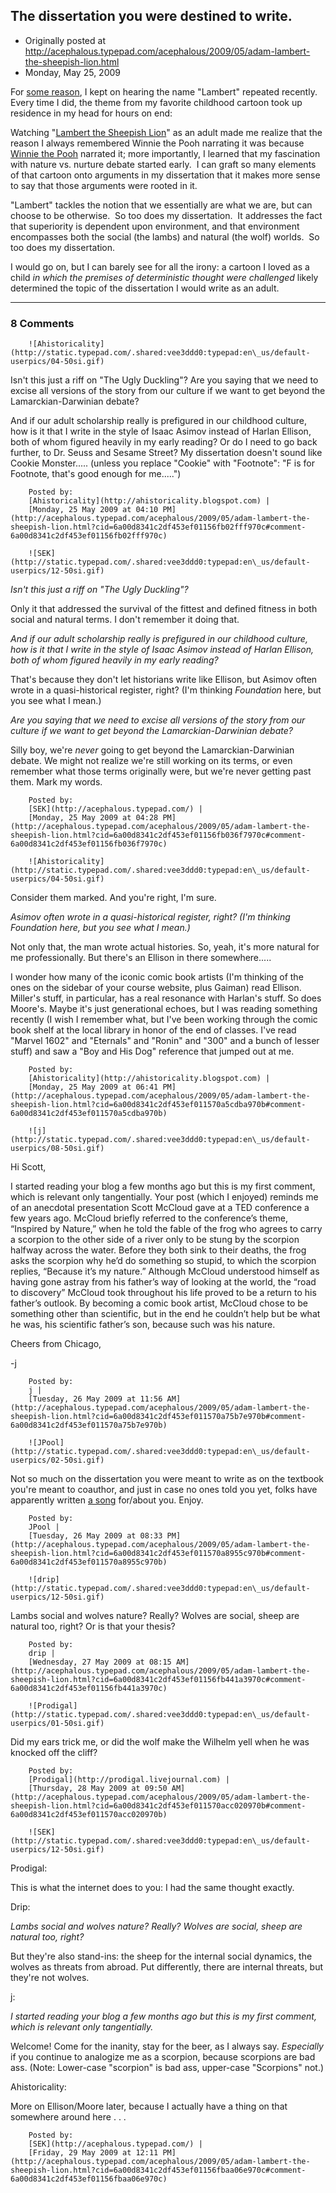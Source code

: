 ## The dissertation you were destined to write.

 * Originally posted at http://acephalous.typepad.com/acephalous/2009/05/adam-lambert-the-sheepish-lion.html
 * Monday, May 25, 2009



For [some reason](http://news.google.com/news?q=lambert&oe=utf-8&rls=org.mozilla:en-US:official&client=firefox-a&um=1&ie=UTF-8&hl=en&ei=kfkaSqTzOY3gtAP0nbH0Bw&sa=X&oi=news\_group&resnum=1&ct=title), I kept on hearing the name "Lambert" repeated recently.  Every time I did, the theme from my favorite childhood cartoon took up residence in my head for hours on end:



Watching "[Lambert the Sheepish Lion](http://en.wikipedia.org/wiki/Lambert\_the\_Sheepish\_Lion)" as an adult made me realize that the reason I always remembered Winnie the Pooh narrating it was because [Winnie the Pooh](http://en.wikipedia.org/wiki/Sterling\_Holloway) narrated it; more importantly, I learned that my fascination with nature vs. nurture debate started early.  I can graft so many elements of that cartoon onto arguments in my dissertation that it makes more sense to say that those arguments were rooted in it.   

"Lambert" tackles the notion that we essentially are what we are, but can choose to be otherwise.  So too does my dissertation.  It addresses the fact that superiority is dependent upon environment, and that environment encompasses both the social (the lambs) and natural (the wolf) worlds.  So too does my dissertation.  

I would go on, but I can barely see for all the irony: a cartoon I loved as a child _in which the premises of deterministic thought were challenged_ likely determined the topic of the dissertation I would write as an adult.

		

* * *

### 8 Comments 

		

                
[]()

	

		![Ahistoricality](http://static.typepad.com/.shared:vee3ddd0:typepad:en\_us/default-userpics/04-50si.gif)
	

	

		

Isn't this just a riff on "The Ugly Duckling"? Are you saying that we need to excise all versions of the story from our culture if we want to get beyond the Lamarckian-Darwinian debate? 

And if our adult scholarship really is prefigured in our childhood culture, how is it that I write in the style of Isaac Asimov instead of Harlan Ellison, both of whom figured heavily in my early reading? Or do I need to go back further, to Dr. Seuss and Sesame Street? My dissertation doesn't sound like Cookie Monster..... (unless you replace "Cookie" with "Footnote": "F is for Footnote, that's good enough for me.....")

	

		Posted by:
		[Ahistoricality](http://ahistoricality.blogspot.com) |
		[Monday, 25 May 2009 at 04:10 PM](http://acephalous.typepad.com/acephalous/2009/05/adam-lambert-the-sheepish-lion.html?cid=6a00d8341c2df453ef01156fb02fff970c#comment-6a00d8341c2df453ef01156fb02fff970c)

[]()

	

		![SEK](http://static.typepad.com/.shared:vee3ddd0:typepad:en\_us/default-userpics/12-50si.gif)
	

	

		

_Isn't this just a riff on "The Ugly Duckling"?_ 

Only it that addressed the survival of the fittest and defined fitness in both social and natural terms.  I don't remember it doing that.  

_And if our adult scholarship really is prefigured in our childhood culture, how is it that I write in the style of Isaac Asimov instead of Harlan Ellison, both of whom figured heavily in my early reading?_

That's because they don't let historians write like Ellison, but Asimov often wrote in a quasi-historical register, right?  (I'm thinking _Foundation_ here, but you see what I mean.)

_Are you saying that we need to excise all versions of the story from our culture if we want to get beyond the Lamarckian-Darwinian debate?_ 

Silly boy, we're _never_ going to get beyond the Lamarckian-Darwinian debate.  We might not realize we're still working on its terms, or even remember what those terms originally were, but we're never getting past them.  Mark my words.

	

		Posted by:
		[SEK](http://acephalous.typepad.com/) |
		[Monday, 25 May 2009 at 04:28 PM](http://acephalous.typepad.com/acephalous/2009/05/adam-lambert-the-sheepish-lion.html?cid=6a00d8341c2df453ef01156fb036f7970c#comment-6a00d8341c2df453ef01156fb036f7970c)

[]()

	

		![Ahistoricality](http://static.typepad.com/.shared:vee3ddd0:typepad:en\_us/default-userpics/04-50si.gif)
	

	

		

Consider them marked. And you're right, I'm sure.

_Asimov often wrote in a quasi-historical register, right? (I'm thinking Foundation here, but you see what I mean.)_

Not only that, the man wrote actual histories. So, yeah, it's more natural for me professionally. But there's an Ellison in there somewhere.....

I wonder how many of the iconic comic book artists (I'm thinking of the ones on the sidebar of your course website, plus Gaiman) read Ellison. Miller's stuff, in particular, has a real resonance with Harlan's stuff. So does Moore's. Maybe it's just generational echoes, but I was reading something recently (I wish I remember what, but I've been working through the comic book shelf at the local library in honor of the end of classes. I've read "Marvel 1602" and "Eternals" and "Ronin" and "300" and a bunch of lesser stuff) and saw a "Boy and His Dog" reference that jumped out at me.

	

		Posted by:
		[Ahistoricality](http://ahistoricality.blogspot.com) |
		[Monday, 25 May 2009 at 06:41 PM](http://acephalous.typepad.com/acephalous/2009/05/adam-lambert-the-sheepish-lion.html?cid=6a00d8341c2df453ef011570a5cdba970b#comment-6a00d8341c2df453ef011570a5cdba970b)

[]()

	

		![j](http://static.typepad.com/.shared:vee3ddd0:typepad:en\_us/default-userpics/08-50si.gif)
	

	

		

Hi Scott, 

I started reading your blog a few months ago but this is my first comment, which is relevant only tangentially.  Your post (which I enjoyed) reminds me of an anecdotal presentation Scott McCloud gave at a TED conference a few years ago.  McCloud briefly referred to the conference’s theme,  “Inspired by Nature,” when he told the fable of the frog who agrees to carry a scorpion to the other side of a river only to be stung by the scorpion halfway across the water.   Before they both sink to their deaths, the frog asks the scorpion why he’d do something so stupid, to which the scorpion replies, “Because it’s my nature.”  Although McCloud understood himself as having gone astray from his father’s way of looking at the world, the “road to discovery” McCloud took throughout his life proved to be a return to his father’s outlook.  By becoming a comic book artist, McCloud chose to be something other than scientific, but in the end he couldn’t help but be what he was, his scientific father’s son, because such was his nature.  

Cheers from Chicago,   

-j 

	

		Posted by:
		j |
		[Tuesday, 26 May 2009 at 11:56 AM](http://acephalous.typepad.com/acephalous/2009/05/adam-lambert-the-sheepish-lion.html?cid=6a00d8341c2df453ef011570a75b7e970b#comment-6a00d8341c2df453ef011570a75b7e970b)

[]()

	

		![JPool](http://static.typepad.com/.shared:vee3ddd0:typepad:en\_us/default-userpics/02-50si.gif)
	

	

		

Not so much on the dissertation you were meant to write as on the textbook you're meant to coauthor, and just in case no ones told you yet, folks have apparently written [a song](http://www.last.fm/music/Art+Brut/\_/DC+Comics+and+Chocolate+Milkshake) for/about you.  Enjoy.

	

		Posted by:
		JPool |
		[Tuesday, 26 May 2009 at 08:33 PM](http://acephalous.typepad.com/acephalous/2009/05/adam-lambert-the-sheepish-lion.html?cid=6a00d8341c2df453ef011570a8955c970b#comment-6a00d8341c2df453ef011570a8955c970b)

[]()

	

		![drip](http://static.typepad.com/.shared:vee3ddd0:typepad:en\_us/default-userpics/12-50si.gif)
	

	

		

Lambs social and wolves nature? Really? Wolves are social, sheep are natural too, right? Or is that your thesis?

	

		Posted by:
		drip |
		[Wednesday, 27 May 2009 at 08:15 AM](http://acephalous.typepad.com/acephalous/2009/05/adam-lambert-the-sheepish-lion.html?cid=6a00d8341c2df453ef01156fb441a3970c#comment-6a00d8341c2df453ef01156fb441a3970c)

[]()

	

		![Prodigal](http://static.typepad.com/.shared:vee3ddd0:typepad:en\_us/default-userpics/01-50si.gif)
	

	

		

Did my ears trick me, or did the wolf make the Wilhelm yell when he was knocked off the cliff?

	

		Posted by:
		[Prodigal](http://prodigal.livejournal.com) |
		[Thursday, 28 May 2009 at 09:50 AM](http://acephalous.typepad.com/acephalous/2009/05/adam-lambert-the-sheepish-lion.html?cid=6a00d8341c2df453ef011570acc020970b#comment-6a00d8341c2df453ef011570acc020970b)

[]()

	

		![SEK](http://static.typepad.com/.shared:vee3ddd0:typepad:en\_us/default-userpics/12-50si.gif)
	

	

		

Prodigal:

This is what the internet does to you: I had the same thought exactly.

Drip:

_Lambs social and wolves nature? Really? Wolves are social, sheep are natural too, right?_

But they're also stand-ins: the sheep for the internal social dynamics, the wolves as threats from abroad.  Put differently, there are internal threats, but they're not wolves.

j:

_I started reading your blog a few months ago but this is my first comment, which is relevant only tangentially._

Welcome!  Come for the inanity, stay for the beer, as I always say. _Especially_ if you continue to analogize me as a scorpion, because scorpions are bad ass.  (Note: Lower-case "scorpion" is bad ass, upper-case "Scorpions" not.)

Ahistoricality:

More on Ellison/Moore later, because I actually have a thing on that somewhere around here . . . 

	

		Posted by:
		[SEK](http://acephalous.typepad.com/) |
		[Friday, 29 May 2009 at 12:11 PM](http://acephalous.typepad.com/acephalous/2009/05/adam-lambert-the-sheepish-lion.html?cid=6a00d8341c2df453ef01156fbaa06e970c#comment-6a00d8341c2df453ef01156fbaa06e970c)

		

        